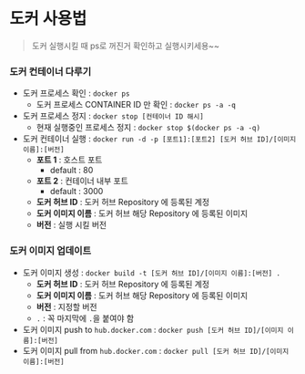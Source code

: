 # 도커 사용법

> 도커 실행시킬 때 ps로 꺼진거 확인하고 실행시키세용~~

### 도커 컨테이너 다루기

- 도커 프로세스 확인 : `docker ps`
  - 도커 프로세스 CONTAINER ID 만 확인 : `docker ps -a -q`
- 도커 프로세스 정지 : `docker stop [컨테이너 ID 해시]`
  - 현재 실행중인 프로세스 정지 : `docker stop $(docker ps -a -q)`
- 도커 컨테이너 실행 : `docker run -d -p [포트1]:[포트2] [도커 허브 ID]/[이미지 이름]:[버전]`
  - **포트 1** : 호스트 포트
    - default : 80
  - **포트 2** : 컨테이너 내부 포트
    - default : 3000
  - **도커 허브 ID** : 도커 허브 Repository 에 등록된 계정
  - **도커 이미지 이름** : 도커 허브 해당 Repository 에 등록된 이미지
  - **버전** : 실행 시킬 버전

### 도커 이미지 업데이트

- 도커 이미지 생성 : `docker build -t [도커 허브 ID]/[이미지 이름]:[버전] .`
  - **도커 허브 ID** : 도커 허브 Repository 에 등록된 계정
  - **도커 이미지 이름** : 도커 허브 해당 Repository 에 등록된 이미지
  - **버전** : 지정할 버전
  - `.` : 꼭 마지막에 `.`을 붙여야 함
- 도커 이미지 push to `hub.docker.com` : `docker push [도커 허브 ID]/[이미지 이름]:[버전]`
- 도커 이미지 pull from `hub.docker.com` : `docker pull [도커 허브 ID]/[이미지 이름]:[버전]`
